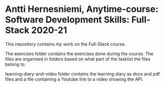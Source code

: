 # Antti Hernesniemi, Anytime-course: Software Development Skills: Full-Stack 2020-21
This repository contains my work on the Full-Stack course.

The exercises folder contains the exercises done during the course. The files are organised in folders based on what part of the tasklist the files belong to.

learning-diary-and-video folder contains the learning diary as docx and pdf files and a file containing a Youtube link to a video showing the API.
